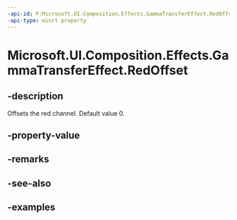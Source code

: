 ```yaml
---
-api-id: P:Microsoft.UI.Composition.Effects.GammaTransferEffect.RedOffset
-api-type: winrt property
---
```


<!-- Property syntax.
public float RedOffset { get;  set; }
-->

# Microsoft.UI.Composition.Effects.GammaTransferEffect.RedOffset

## -description
Offsets the red channel. Default value 0.

## -property-value

## -remarks

## -see-also

## -examples

